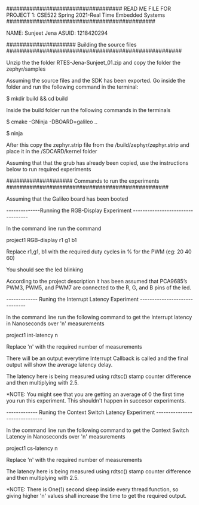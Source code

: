 ################################### READ ME FILE FOR PROJECT 1: CSE522 Spring 2021-Real Time Embedded Systems #############################################

NAME: Sunjeet Jena
ASUID: 1218420294

##################### Building the source files #####################################################

Unzip the the folder RTES-Jena-Sunjeet_01.zip and copy the folder the zephyr/samples

Assuming the source files and the SDK has been exported. 
Go inside the folder and run the following command in the terminal:

$ mkdir build && cd build

Inside the build folder run the following commands in the terminals

$ cmake -GNinja -DBOARD=galileo ..

$ ninja


After this copy the zephyr.strip file from the /build/zephyr/zephyr.strip and place it in the /SDCARD/kernel folder

Assuming that that the grub has already been copied, use the instructions below to run required experiments

#################### Commands to run the experiments #################################################

Assuming that the Galileo board has been booted

--------------Running the RGB-Display Experiment  ----------------------------------

In the command line run the command

project1 RGB-display r1 g1 b1

Replace r1,g1, b1 with the required duty cycles in % for the PWM (eg: 20 40 60)

You should see the led blinking

According to the project description it has been assumed that PCA9685’s PWM3, PWM5, and PWM7 are connected to the R, G, and B pins of the led.



------------- Runing the Interrupt Latency Experiment ------------------------------

In the command line run the following command to get the Interrupt latency in Nanoseconds over 'n' measurements

project1 int-latency n

Replace 'n' with the required number of measurements

There will be an output everytime Interrupt Callback is called and the final output will show the average latency delay.


The latency here is being measured using rdtsc() stamp counter difference and then multiplying with 2.5.

*NOTE: You might see that you are getting an average of 0 the first time you run this experiment. This shouldn't happen in succesor experiments.




------------- Runing the Context Switch Latency Experiment ------------------------------

In the command line run the following command to get the Context Switch Latency in Nanoseconds over 'n' measurements

project1 cs-latency n

Replace 'n' with the required number of measurements

The latency here is being measured using rdtsc() stamp counter difference and then multiplying with 2.5.

*NOTE: There is One(1) second sleep inside every thread function, so giving higher 'n' values shall increase the time to get the required output. 


















